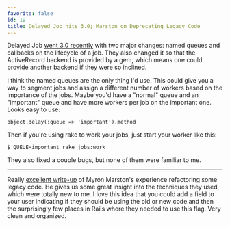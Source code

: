```yaml
---
favorite: false
id: 19
title: Delayed Job hits 3.0; Marston on Deprecating Legacy Code
---
```


Delayed Job [went 3.0 recently](http://collectiveidea.com/blog/archives/2012/01/04/the-big-three-oh/) with two major changes: named queues and callbacks on the lifecycle of a job. They also changed it so that the ActiveRecord backend is provided by a gem, which means one could provide another backend if they were so inclined.

I think the named queues are the only thing I'd use. This could give you a way to segment jobs and assign a different number of workers based on the importance of the jobs. Maybe you'd have a "normal" queue and an "important" queue and have more workers per job on the important one. Looks easy to use:

	object.delay(:queue => 'important').method

Then if you're using rake to work your jobs, just start your worker like this:

	$ QUEUE=important rake jobs:work

They also fixed a couple bugs, but none of them were familiar to me.

---

Really [excellent write-up](http://myronmars.to/n/dev-blog/2011/12/deprecating-a-legacy-subsystem-in-rails) of Myron Marston's experience refactoring some legacy code. He gives us some great insight into the techniques they used, which were totally new to me. I love this idea that you could add a field to your user indicating if they should be using the old or new code and then the surprisingly few places in Rails where they needed to use this flag. Very clean and organized.
